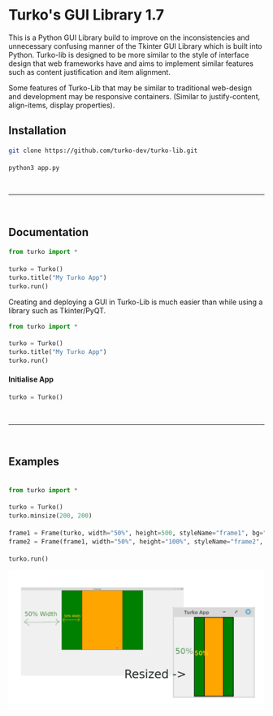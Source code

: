 <h1>Turko's GUI Library 1.7</h1>
This is a Python GUI Library build to improve on the inconsistencies and unnecessary confusing manner of the Tkinter GUI Library which is built into Python. Turko-lib is designed to be more similar to the style of interface design that web frameworks have and aims to implement similar features such as content justification and item alignment.

Some features of Turko-Lib that may be similar to traditional web-design and development may be responsive containers. (Similar to justify-content, align-items, display properties).

<h2>Installation</h3>

```bash
git clone https://github.com/turko-dev/turko-lib.git

python3 app.py
```
<br>
<hr/>
<br>

<h2>Documentation</h3>

```python
from turko import *

turko = Turko()
turko.title("My Turko App")
turko.run()
```
Creating and deploying a GUI in Turko-Lib is much easier than while using a library such as Tkinter/PyQT.

```python
from turko import *

turko = Turko()
turko.title("My Turko App")
turko.run()
```

<h4>Initialise App</h6>

```python
turko = Turko()
```
<br>
<hr/>
<br>

<h2>Examples</h3>

```python

from turko import *

turko = Turko()
turko.minsize(200, 200)

frame1 = Frame(turko, width="50%", height=500, styleName="frame1", bg="green", borderwidth=2)
frame2 = Frame(frame1, width="50%", height="100%", styleName="frame2", bg="orange", borderwidth=2)

turko.run()

```
![alt text](https://github.com/turko-dev/turko-lib/blob/main/imgs/eg.png)

